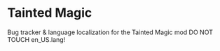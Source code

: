 # Tainted Magic
Bug tracker & language localization for the Tainted Magic mod
DO NOT TOUCH en_US.lang!
